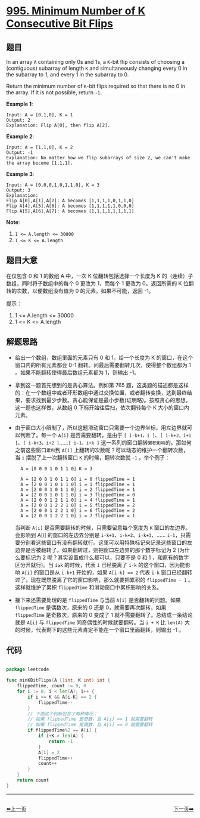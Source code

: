 # [995. Minimum Number of K Consecutive Bit Flips](https://leetcode.com/problems/minimum-number-of-k-consecutive-bit-flips/)


## 题目

In an array `A` containing only 0s and 1s, a `K`-bit flip consists of choosing a (contiguous) subarray of length `K` and simultaneously changing every 0 in the subarray to 1, and every 1 in the subarray to 0.

Return the minimum number of `K`-bit flips required so that there is no 0 in the array. If it is not possible, return `-1`.

**Example 1**:

    Input: A = [0,1,0], K = 1
    Output: 2
    Explanation: Flip A[0], then flip A[2].

**Example 2**:

    Input: A = [1,1,0], K = 2
    Output: -1
    Explanation: No matter how we flip subarrays of size 2, we can't make the array become [1,1,1].

**Example 3**:

    Input: A = [0,0,0,1,0,1,1,0], K = 3
    Output: 3
    Explanation:
    Flip A[0],A[1],A[2]: A becomes [1,1,1,1,0,1,1,0]
    Flip A[4],A[5],A[6]: A becomes [1,1,1,1,1,0,0,0]
    Flip A[5],A[6],A[7]: A becomes [1,1,1,1,1,1,1,1]

**Note**:

1. `1 <= A.length <= 30000`
2. `1 <= K <= A.length`


## 题目大意

在仅包含 0 和 1 的数组 A 中，一次 K 位翻转包括选择一个长度为 K 的（连续）子数组，同时将子数组中的每个 0 更改为 1，而每个 1 更改为 0。返回所需的 K 位翻转的次数，以便数组没有值为 0 的元素。如果不可能，返回 -1。

提示：

1. 1 <= A.length <= 30000
2. 1 <= K <= A.length


## 解题思路


- 给出一个数组，数组里面的元素只有 0 和 1。给一个长度为 K 的窗口，在这个窗口内的所有元素都会 0-1 翻转。问最后需要翻转几次，使得整个数组都为 1 。如果不能翻转使得最后数组元素都为 1，则输出 -1。
- 拿到这一题首先想到的是贪心算法。例如第 765 题，这类题的描述都是这样的：在一个数组中或者环形数组中通过交换位置，或者翻转变换，达到最终结果，要求找到最少步数。贪心能保证是最小步数(证明略)。按照贪心的思想，这一题也这样做，从数组 0 下标开始往后扫，依次翻转每个 K 大小的窗口内元素。
- 由于窗口大小限制了，所以这题滑动窗口只需要一个边界坐标，用左边界就可以判断了。每一个 `A[i]` 是否需要翻转，是由于 `[ i-k+1，i ]`、`[ i-k+2，i+1 ]`、`[ i-k+3，i+2 ]`……`[ i-1，i+k ]` 这一系列的窗口翻转`累积影响`的。那如何之前这些窗口`累积`到 `A[i]` 上翻转的次数呢？可以动态的维护一个翻转次数，当 `i` 摆脱了上一次翻转窗口 `K` 的时候，翻转次数就 `-1` 。举个例子：

        A = [0 0 0 1 0 1 1 0] K = 3
        
        A = [2 0 0 1 0 1 1 0] i = 0 flippedTime = 1
        A = [2 0 0 1 0 1 1 0] i = 1 flippedTime = 1
        A = [2 0 0 1 0 1 1 0] i = 2 flippedTime = 1
        A = [2 0 0 1 0 1 1 0] i = 3 flippedTime = 0
        A = [2 0 0 1 2 1 1 0] i = 4 flippedTime = 1
        A = [2 0 0 1 2 2 1 0] i = 5 flippedTime = 2
        A = [2 0 0 1 2 2 1 0] i = 6 flippedTime = 2
        A = [2 0 0 1 2 2 1 0] i = 7 flippedTime = 1

    当判断 `A[i]` 是否需要翻转的时候，只需要留意每个宽度为 `K` 窗口的左边界。会影响到 A[i] 的窗口的左边界分别是 `i-k+1`、`i-k+2`、`i-k+3`、…… `i-1`，只需要分别看这些窗口有没有翻转就行。这里可以用特殊标记来记录这些窗口的左边界是否被翻转了。如果翻转过，则把窗口左边界的那个数字标记为 2 (为什么要标记为 2 呢？其实设置成什么都可以，只要不是 0 和 1 ，和原有的数字区分开就行)。当 `i≥k` 的时候，代表 `i` 已经脱离了 `i-k` 的这个窗口，因为能影响 `A[i]` 的窗口是从 `i-k+1` 开始的，如果 `A[i-k] == 2` 代表 `i-k` 窗口已经翻转过了，现在既然脱离了它的窗口影响，那么就要把累积的 `flippedTime - 1` 。这样就维护了累积 `flippedTime` 和滑动窗口中累积影响的关系。

- 接下来还需要处理的是 `flippedTime` 与当前 `A[i]` 是否翻转的问题。如果 `flippedTime` 是偶数次，原来的 0 还是 0，就需要再次翻转，如果 `flippedTime` 是奇数次，原来的 0 变成了 1 就不需要翻转了。总结成一条结论就是 `A[i]` 与 `flippedTime` 同奇偶性的时候就要翻转。当 `i + K` 比 `len(A)` 大的时候，代表剩下的这些元素肯定不能在一个窗口里面翻转，则输出 -1 。


## 代码

```go

package leetcode

func minKBitFlips(A []int, K int) int {
	flippedTime, count := 0, 0
	for i := 0; i < len(A); i++ {
		if i >= K && A[i-K] == 2 {
			flippedTime--
		}
		// 下面这个判断包含了两种情况：
		// 如果 flippedTime 是奇数，且 A[i] == 1 就需要翻转
		// 如果 flippedTime 是偶数，且 A[i] == 0 就需要翻转
		if flippedTime%2 == A[i] {
			if i+K > len(A) {
				return -1
			}
			A[i] = 2
			flippedTime++
			count++
		}
	}
	return count
}

```


----------------------------------------------
<div style="display: flex;justify-content: space-between;align-items: center;">
<p><a href="https://books.halfrost.com/leetcode/ChapterFour/0993.Cousins-in-Binary-Tree/">⬅️上一页</a></p>
<p><a href="https://books.halfrost.com/leetcode/ChapterFour/0996.Number-of-Squareful-Arrays/">下一页➡️</a></p>
</div>
